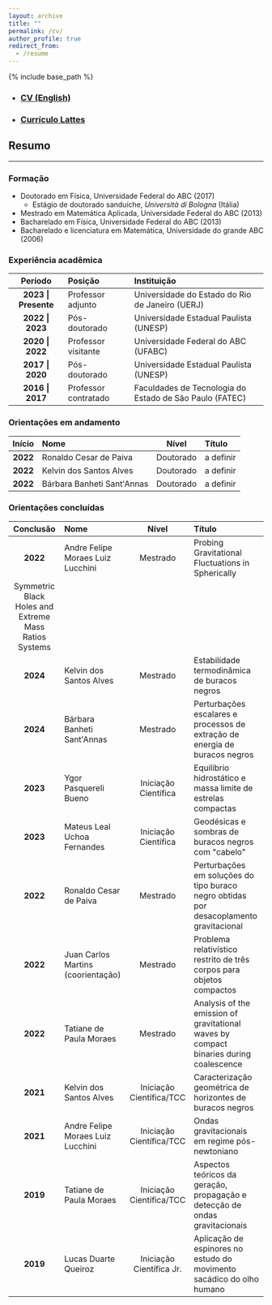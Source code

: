 ```yaml
---
layout: archive
title: ""
permalink: /cv/
author_profile: true
redirect_from:
  - /resume
---
```


{% include base_path %}

- ### [**CV (English)**](/files/resume.pdf)
- ### [Currículo Lattes](http://lattes.cnpq.br/4387593644266917)

## Resumo
---

### Formação

* Doutorado em Física, Universidade Federal do ABC (2017)
  * Estágio de doutorado sanduíche, *Università di Bologna* (Itália)    
* Mestrado em Matemática Aplicada, Universidade Federal do ABC (2013)
* Bacharelado em Física, Universidade Federal do ABC (2013)
* Bacharelado e licenciatura em Matemática, Universidade do grande ABC (2006)

### Experiência acadêmica

|     **Período**     | **Posição**          | **Instituição**                                         |
| :-----------------: | :------------------- | :------------------------------------------------------ |
| **2023 \| Presente** | Professor adjunto    | Universidade do Estado do Rio de Janeiro (UERJ)         |
|  **2022 \| 2023**   | Pós-doutorado        | Universidade Estadual Paulista (UNESP)                  |
|  **2020 \| 2022**   | Professor visitante  | Universidade Federal do ABC (UFABC)                     |
|  **2017 \| 2020**   | Pós-doutorado        | Universidade Estadual Paulista (UNESP)                  |
|  **2016 \| 2017**   | Professor contratado | Faculdades de Tecnologia do Estado de São Paulo (FATEC) |


### Orientações em andamento

| **Início**        | **Nome**                          | **Nível** | **Título**                                                       |
|:-----------------:|:-----------------------------------|:---------:|:-----------------------------------------------------------------|
| **2022**          | Ronaldo Cesar de Paiva            | Doutorado | a definir                                                        |
| **2022**          | Kelvin dos Santos Alves           | Doutorado  | a definir                      |
| **2022**          | Bárbara Banheti Sant'Annas        | Doutorado  | a definir      |



### Orientações concluídas

| **Conclusão**        | **Nome**                           | **Nível**                | **Título**                                                                             |
|:--------------------:|:-----------------------------------|:------------------------:|:---------------------------------------------------------------------------------------|
| **2022**          | Andre Felipe Moraes Luiz Lucchini | Mestrado  | Probing Gravitational Fluctuations in Spherically
Symmetric Black Holes and Extreme Mass Ratios Systems |
| **2024**          | Kelvin dos Santos Alves           | Mestrado  | Estabilidade termodinâmica de buracos negros                     |
| **2024**          | Bárbara Banheti Sant'Annas        | Mestrado  | Perturbações escalares e processos de extração de energia de buracos negros     |
| **2023**                 | Ygor Pasquereli Bueno              | Iniciação Científica     | Equilíbrio hidrostático e massa limite de estrelas compactas                           |
| **2023**                 | Mateus Leal Uchoa Fernandes        | Iniciação Científica     | Geodésicas e sombras de buracos negros com "cabelo"                                    |
| **2022**             | Ronaldo Cesar de Paiva             | Mestrado                 | Perturbações em soluções do tipo buraco negro obtidas por desacoplamento gravitacional |
| **2022**             | Juan Carlos Martins (coorientação) | Mestrado                 | Problema relativístico restrito de três corpos para objetos compactos |
| **2022**             | Tatiane de Paula Moraes            | Mestrado                 | Analysis of the emission of gravitational waves by compact binaries during coalescence                  |
| **2021**             | Kelvin dos Santos Alves            | Iniciação Científica/TCC | Caracterização geométrica de horizontes de buracos negros                              |
| **2021**             | Andre Felipe Moraes Luiz Lucchini  | Iniciação Científica/TCC | Ondas gravitacionais em regime pós-newtoniano                                          |
| **2019**             | Tatiane de Paula Moraes            | Iniciação Científica/TCC | Aspectos teóricos da geração, propagação e detecção de ondas gravitacionais            |
| **2019**             | Lucas Duarte Queiroz               | Iniciação Científica Jr. | Aplicação de espinores no estudo do movimento sacádico do olho humano                  |
